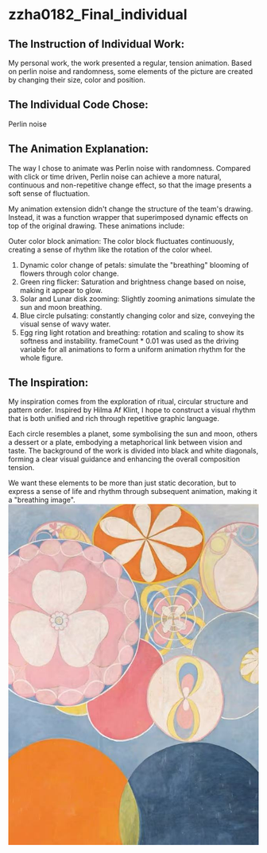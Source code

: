 # zzha0182_Final_individual
## The Instruction of Individual Work:
My personal work, the work presented a regular, tension animation. Based on perlin noise and randomness, some elements of the picture are created by changing their size, color and position.
## The Individual Code Chose:
Perlin noise
## The Animation Explanation:
The way I chose to animate was Perlin noise with randomness. Compared with click or time driven, Perlin noise can achieve a more natural, continuous and non-repetitive change effect, so that the image presents a soft sense of fluctuation.

My animation extension didn't change the structure of the team's drawing. Instead, it was a function wrapper that superimposed dynamic effects on top of the original drawing. These animations include:

Outer color block animation: The color block fluctuates continuously, creating a sense of rhythm like the rotation of the color wheel.
1. Dynamic color change of petals: simulate the "breathing" blooming of flowers through color change.
2. Green ring flicker: Saturation and brightness change based on noise, making it appear to glow.
3. Solar and Lunar disk zooming: Slightly zooming animations simulate the sun and moon breathing.
4. Blue circle pulsating: constantly changing color and size, conveying the visual sense of wavy water.
5. Egg ring light rotation and breathing: rotation and scaling to show its softness and instability.
frameCount * 0.01 was used as the driving variable for all animations to form a uniform animation rhythm for the whole figure.

## The Inspiration:

My inspiration comes from the exploration of ritual, circular structure and pattern order. Inspired by Hilma Af Klint, I hope to construct a visual rhythm that is both unified and rich through repetitive graphic language.

Each circle resembles a planet, some symbolising the sun and moon, others a dessert or a plate, embodying a metaphorical link between vision and taste. The background of the work is divided into black and white diagonals, forming a clear visual guidance and enhancing the overall composition tension.

We want these elements to be more than just static decoration, but to express a sense of life and rhythm through subsequent animation, making it a "breathing image".
![inspiration-static](inspiration.jpg)
